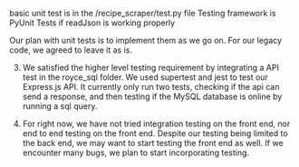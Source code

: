 basic unit test is in the /recipe\_scraper/test.py file
Testing framework is PyUnit
Tests if readJson is working properly

Our plan with unit tests is to implement them as we go on. For our legacy code, we agreed to leave it as is.

3. We satisfied the higher level testing requirement by integrating a API test in the royce\_sql folder. We used supertest and jest to test our Express.js API. It currently only run two tests, checking if the api can send a response, and then testing if the MySQL database is online by running a sql query.

4. For right now, we have not tried integration testing on the front end, nor end to end testing on the front end. Despite our testing being limited to the back end, we may want to start testing the front end as well. If we encounter many bugs, we plan to start incorporating testing.



